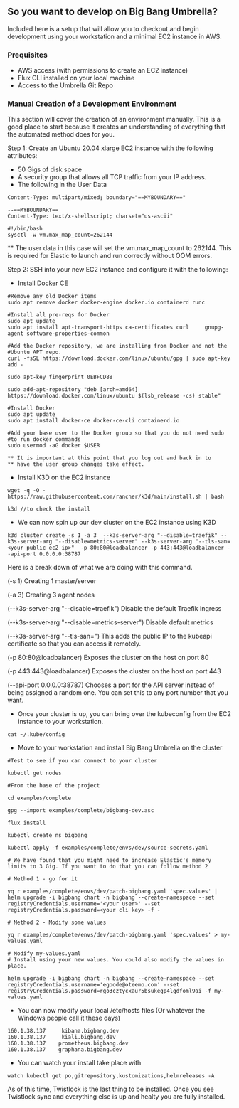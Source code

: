 ## So you want to develop on Big Bang Umbrella?

Included here is a setup that will allow you to checkout and begin development using your workstation and a minimal EC2 instance in AWS.

### Prequisites

+ AWS access (with permissions to create an EC2 instance)
+ Flux CLI installed on your local machine
+ Access to the Umbrella Git Repo

### Manual Creation of a Development Environment

This section will cover the creation of an environment manually. This is a good place to start because it creates an understanding of everything that the automated method does for you.

Step 1: Create an Ubuntu 20.04 xlarge EC2 instance with the following attributes:

+ 50 Gigs of disk space
+ A security group that allows all TCP traffic from your IP address.
+ The following in the User Data

```MIME-Version: 1.0
Content-Type: multipart/mixed; boundary="==MYBOUNDARY=="

--==MYBOUNDARY==
Content-Type: text/x-shellscript; charset="us-ascii"

#!/bin/bash
sysctl -w vm.max_map_count=262144
```

** The user data in this case will set the vm.max_map_count to 262144. This is required for Elastic to launch and run correctly without OOM errors.

Step 2: SSH into your new EC2 instance and configure it with the following:

+ Install Docker CE

```
#Remove any old Docker items
sudo apt remove docker docker-engine docker.io containerd runc

#Install all pre-reqs for Docker
sudo apt update
sudo apt install apt-transport-https ca-certificates curl     gnupg-agent software-properties-common

#Add the Docker repository, we are installing from Docker and not the 
#Ubuntu APT repo.
curl -fsSL https://download.docker.com/linux/ubuntu/gpg | sudo apt-key add -

sudo apt-key fingerprint 0EBFCD88

sudo add-apt-repository "deb [arch=amd64] https://download.docker.com/linux/ubuntu $(lsb_release -cs) stable"

#Install Docker
sudo apt update
sudo apt install docker-ce docker-ce-cli containerd.io

#Add your base user to the Docker group so that you do not need sudo
#to run docker commands
sudo usermod -aG docker $USER

** It is important at this point that you log out and back in to 
** have the user group changes take effect.
```

+ Install K3D on the EC2 instance

```
wget -q -O - https://raw.githubusercontent.com/rancher/k3d/main/install.sh | bash

k3d //to check the install
```

+ We can now spin up our dev cluster on the EC2 instance using K3D

```
k3d cluster create -s 1 -a 3  --k3s-server-arg "--disable=traefik" --k3s-server-arg "--disable=metrics-server" --k3s-server-arg "--tls-san=<your public ec2 ip>"  -p 80:80@loadbalancer -p 443:443@loadbalancer --api-port 0.0.0.0:38787
```

Here is a break down of what we are doing with this command.

(-s 1) Creating 1 master/server

(-a 3) Creating 3 agent nodes

(--k3s-server-arg "--disable=traefik") Disable the default Traefik Ingress

(--k3s-server-arg "--disable=metrics-server") Disable default metrics

(--k3s-server-arg "--tls-san=<your public ec2 ip>") This adds the public IP to the kubeapi certificate so that you can access it remotely.

(-p 80:80@loadbalancer) Exposes the cluster on the host on port 80

(-p 443:443@loadbalancer) Exposes the cluster on the host on port 443

(--api-port 0.0.0.0:38787) Chooses a port for the API server instead of being assigned a random one. You can set this to any port number that you want.

+ Once your cluster is up, you can bring over the kubeconfig from the EC2 instance to your workstation.

```
cat ~/.kube/config
```

+ Move to your workstation and install Big Bang Umbrella on the cluster

```
#Test to see if you can connect to your cluster

kubectl get nodes

#From the base of the project 

cd examples/complete

gpg --import examples/complete/bigbang-dev.asc

flux install

kubectl create ns bigbang

kubectl apply -f examples/complete/envs/dev/source-secrets.yaml

# We have found that you might need to increase Elastic's memory limits to 3 Gig. If you want to do that you can follow method 2

# Method 1 - go for it

yq r examples/complete/envs/dev/patch-bigbang.yaml 'spec.values' | helm upgrade -i bigbang chart -n bigbang --create-namespace --set registryCredentials.username='<your user>' --set registryCredentials.password=<your cli key> -f -

# Method 2 - Modify some values

yq r examples/complete/envs/dev/patch-bigbang.yaml 'spec.values' > my-values.yaml

# Modify my-values.yaml
# Install using your new values. You could also modify the values in place.

helm upgrade -i bigbang chart -n bigbang --create-namespace --set registryCredentials.username='egoode@oteemo.com' --set registryCredentials.password=rgo3cztycxaur5bsukegp4lgdfoml9ai -f my-values.yaml
```

+ You can now modify your local /etc/hosts files (Or whatever the Windows people call it these days)

```
160.1.38.137     kibana.bigbang.dev
160.1.38.137     kiali.bigbang.dev
160.1.38.137    prometheus.bigbang.dev
160.1.38.137    graphana.bigbang.dev
```

+ You can watch your install take place with

```
watch kubectl get po,gitrepository,kustomizations,helmreleases -A
```

As of this time, Twistlock is the last thing to be installed. Once you see Twistlock sync and everything else is up and healty you are fully installed.

